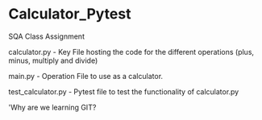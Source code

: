 # Calculator_Pytest
 SQA Class Assignment

calculator.py - Key File hosting the code for the different operations (plus, minus, multiply and divide)

main.py - Operation File to use as a calculator.

test_calculator.py - Pytest file to test the functionality of calculator.py

'Why are we learning GIT?
